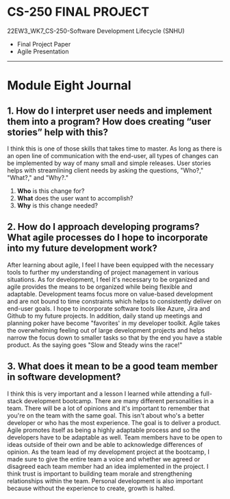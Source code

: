 # CS-250 FINAL PROJECT
22EW3_WK7_CS-250-Software Development Lifecycle (SNHU)
- Final Project Paper
- Agile Presentation

---

# Module Eight Journal 

## 1. How do I interpret user needs and implement them into a program? How does creating “user stories” help with this?

I think this is one of those skills that takes time to master. As long as there is an open line of communication with the end-user, all types of changes can be implemented by way of many small and simple releases. User stories helps with streamlining client needs by asking the questions, "Who?," "What?," and "Why?."
   1. **Who** is this change for? 
   2. **What** does the user want to accomplish?
   3. **Why** is this change needed?

## 2. How do I approach developing programs? What agile processes do I hope to incorporate into my future development work?

After learning about agile, I feel I have been equipped with the necessary tools to further my understanding of project management in various situations. As for development, I feel it's necessary to be organized and agile provides the means to be organized while being flexible and adaptable. Development teams focus more on value-based development and are not bound to time constraints which helps to consistently deliver on end-user goals. I hope to incorporate software tools like Azure, Jira and Github to my future projects. In addition, daily stand up meetings and planning poker have become "favorites' in my developer toolkit. Agile takes the overwhelming feeling out of large development projects and helps narrow the focus down to smaller tasks so that by the end you have a stable product. As the saying goes "Slow and Steady wins the race!"


## 3. What does it mean to be a good team member in software development?

I think this is very important and a lesson I learned while attending a full-stack development bootcamp. There are many different personalities in a team. There will be a lot of opinions and it's important to remember that you're on the team with the same goal. This isn't about who's a better developer or who has the most experience. The goal is to deliver a product. Agile promotes itself as being a highly adaptable process and so the developers have to be adaptable as well. Team members have to be open to ideas outside of their own and be able to acknowledge differences of opinion. As the team lead of my development project at the bootcamp, I made sure to give the entire team a voice and whether we agreed or disagreed each team member had an idea implemented in the project. I think trust is important to building team morale and strengthening relationships within the team. Personal development is also important because without the experience to create, growth is halted.